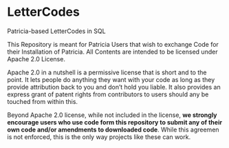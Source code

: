# LetterCodes
Patricia-based LetterCodes in SQL

This Repository is meant for Patricia Users that wish to exchange Code for their Installation of Patricia. All Contents are intended to be licensed under Apache 2.0 License.

Apache 2.0 in a nutshell is a permissive license that is short and to the point. It lets people do anything they want with your code as long as they provide attribution back to you and don’t hold you liable. It also provides an express grant of patent rights from contributors to users should any be touched from within this. 

Beyond Apache 2.0 license, while not included in the license, <b>we strongly encourage users who use code form this repository to submit any of their own code and/or amendments to downloaded code</b>. While this agreemen is not enforced, this is the only way projects like these can work.
